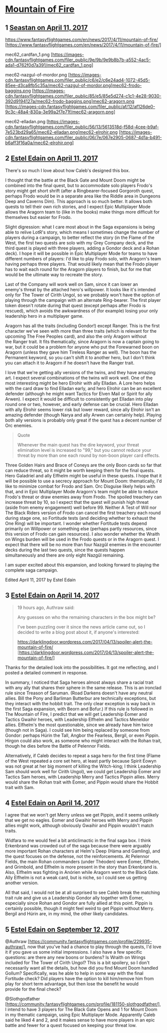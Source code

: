 # [Mountain of Fire](https://community.fantasyflightgames.com/topic/246928-mountain-of-fire/)

## 1 [Seastan on April 11, 2017](https://community.fantasyflightgames.com/topic/246928-mountain-of-fire/?do=findComment&comment=2727353)

https://www.fantasyflightgames.com/en/news/2017/4/11/mountain-of-fire/ [https://www.fantasyflightgames.com/en/news/2017/4/11/mountain-of-fire/]

mec62_cardfan_1.png [https://images-cdn.fantasyflightgames.com/filer_public/9e/9b/9e9b8b7b-a552-4ac5-ada1-d762f0d7a391/mec62_cardfan_1.png]

mec62-nazgul-of-mordor.png [https://images-cdn.fantasyflightgames.com/filer_public/c6/e2/c6e24ad4-1072-45d5-85ee-d3ca8fb5c35a/mec62-nazgul-of-mordor.png]mec62-frodo-baggins.png [https://images-cdn.fantasyflightgames.com/filer_public/85/e5/85e5d274-c1c1-4e28-9030-392d9194127a/mec62-frodo-baggins.png]mec62-aragorn.png [https://images-cdn.fantasyflightgames.com/filer_public/af/12/af126de0-9c3c-48a4-830a-3e99a2f7e71f/mec62-aragorn.png]

mec62-elladan.png [https://images-cdn.fantasyflightgames.com/filer_public/56/13/5613518d-f58d-4cee-b9af-7e523bd29a65/mec62-elladan.png]mec62-elrohir.png [https://images-cdn.fantasyflightgames.com/filer_public/06/7e/067e2905-0687-4d1a-b491-b6aff3f16a0a/mec62-elrohir.png]

## 2 [Estel Edain on April 11, 2017](https://community.fantasyflightgames.com/topic/246928-mountain-of-fire/?do=findComment&comment=2728135)

There's so much I love about how Caleb's designed this box.

I thought that the battle at the Black Gate and Mount Doom might be combined into the final quest, but to accommodate solo players Frodo's story might get short shrift (after a Ringbearer-focused Gorgoroth quest, perhaps Frodo would be in a separate area like the Riddle area in Dungeons Deep and Caverns Dim). This approach is so much better. It allows both quests to tell their own rich stories, and I expect Epic Multiplayer Mode allows the Aragorn team to (like in the books) make things more difficult for themselves but easier for Frodo.

Slight digression: what I care most about in the Saga expansions is being able to relive LotR's story, which means I sometimes change the number of players during a campaign, to better reflect the story (in the Flame of the West, the first two quests are solo with my Grey Company deck, and the third quest is played with three players, adding a Gondor deck and a Rohan deck). I hope it will be possible in Epic Multiplayer Mode for teams to have different numbers of players: I'd like to play Frodo solo, with Aragorn's team having perhaps three players. That would likely mean that the Frodo player has to wait each round for the Aragorn players to finish, but for me that would be the ultimate way to recreate the story.

Last of the Company will work well on Sam, since it can lower an enemy's threat by the attached hero's willpower. It looks like it's intended only for The Tower of Cirith Ungol, so we probably won't have the option of playing through the campaign with an alternate Ring-bearer. The first player token doesn't rotate during that quest (except perhaps after Frodo is rescued), which avoids the awkwardness of (for example) losing your only leadership hero in a multiplayer game.

Aragorn has all the traits (including Gondor!) except Ranger. This is the first character we've seen with more than three traits (which is relevant for the upcoming The Free Peoples card), and also the only Aragorn without the Ranger trait. It fits thematically, since Aragorn is now a captain going to war, but it could be a problem for anyone who put the Forewarned boon on Aragorn (unless they gave him Tireless Ranger as well). The boon has the Permanent keyword, so you can't shift it to another hero, but I don't think you can attach it to Aragorn if he doesn't have the Ranger trait.

I love that we're getting ally versions of the twins, and they have amazing art. I expect several combinations of the twins will work well. One of the most interesting might be hero Elrohir with ally Elladan. A Lore hero helps with the card draw to find Elladan early, and hero Elrohir can be an excellent defender (although he might want Tactics for Elven Mail or Spirit for ally Arwen). I expect it would be difficult to consistently get Elladan into play round one or two, however, and early defense can be crucial. Hero Elladan with ally Elrohir seems lower risk but lower reward, since ally Elrohir isn't an amazing defender (though Narya and ally Arwen can certainly help). Playing both ally versions is probably only great if the quest has a decent number of Orc enemies.

> Quote
> 
> Whenever the main quest has the dire keyword, your threat elimination level is increased to "99," but you cannot reduce your threat by more than one each round by non-boon player card effects.

Three Golden Hairs and Brace of Coneys are the only Boon cards so far that can reduce threat, so it might be worth keeping them for the final quests. Hero Galadriel and ally Elfhelm might be useful in these quests. I hope that it will be possible to use a secrecy approach for Mount Doom: thematically, I'd like to minimize combat for Frodo and Sam. Orc Disguise likely helps with that, and in Epic Multiplayer Mode Aragorn's team might be able to reduce Frodo's threat or draw enemies away from Frodo. The spoiled treachery can increase threat by 10, so I expect that the quest will punish high threat (aside from enemy engagement) well before 99. Neither A Test of Will nor The Black Riders version of Frodo can cancel the first treachery each round during stage one, so Fortitude tests (and deciding whether to exhaust the One Ring) will be important. I wonder whether Fortitude tests depend primarily on Willpower or something else (perhaps partly resources, since this version of Frodo can gain resources). I also wonder whether the Wraith on Wings burden will be used in the Frodo quests or in the Aragorn quest. I expect that there will be no more than four Nazgûl enemies in the encounter decks during the last two quests, since the quests happen simultaneously and there are only eight Nazgûl remaining.

I am super excited about this expansion, and looking forward to playing the complete saga campaign.

Edited April 11, 2017 by Estel Edain

## 3 [Estel Edain on April 14, 2017](https://community.fantasyflightgames.com/topic/246928-mountain-of-fire/?do=findComment&comment=2731728)

> 19 hours ago, Authraw said:
> 
> Any guesses on who the remaining characters in the box might be?
> 
> I've been puzzling over it since the news article came out, so I decided to write a blog post about it, if anyone's interested:
> 
> https://darklingdoor.wordpress.com/2017/04/13/spoiler-alert-the-mountain-of-fire/ [https://darklingdoor.wordpress.com/2017/04/13/spoiler-alert-the-mountain-of-fire/]

Thanks for the detailed look into the possibilities. It got me reflecting, and I posted a detailed comment in response.

In summary, I noticed that Saga heroes almost always share a racial trait with any ally that shares their sphere in the same release. This is an ironclad rule since Treason of Saruman. (Road Darkens doesn't have any neutral allies. Bill the Pony and Barliman Butterbur are technically exceptions, but they interact with the hobbit trait. The only clear exception is way back in the first Saga expansion, with Beorn and Bofur.) If this rule is followed in The Mountain of Fire, I predict that we will get Leadership Éomer and Tactics Gwaihir heroes, with Leadership Elfhelm and Tactics Meneldor allies. Elfhelm's the most questionable, since we already have him twice (though not in Saga). I could see him being replaced by someone from Gondor: perhaps Húrin the Tall, Angbor the Fearless, Bergil, or even Pippin. Hirgon could also work, as someone who might interact with the Rohan trait, though he dies before the Battle of Pelennor Fields.

Alternatively, if Caleb decides to repeat a saga hero for the first time (Flame of the West repeated a core set hero, at least partly because Spirit Éowyn was not great at her big moment of killing the Witch-king; I think Leadership Sam should work well for Cirith Ungol), we could get Leadership Éomer and Tactics Sam heroes, with Leadership Merry and Tactics Pippin allies. Merry would share the Rohan trait with Éomer, and Pippin would share the Hobbit trait with Sam.

## 4 [Estel Edain on April 14, 2017](https://community.fantasyflightgames.com/topic/246928-mountain-of-fire/?do=findComment&comment=2732679)

I agree that we won't get Merry unless we get Pippin, and it seems unlikely that we get no eagles. Éomer and Gwaihir heroes with Merry and Pippin allies might work, although obviously Gwaihir and Pippin wouldn't match traits.

Widfara to me would feel a bit anticlimactic in the final saga box. I think Erkenbrand was crowded out of the saga because there were arguably more important Rohan characters at Helm's Deep (Háma and Gamling), and the quest focuses on the defense, not the reinforcements. At Pelennor Fields, the main Rohan commanders (under Théoden) were Éomer, Elfhelm, and Grimbold, and Elfhelm is more present in the story than Erkenbrand is. Also, Elfhelm was fighting in Anórien while Aragorn went to the Black Gate. Ally Elfhelm is not a weak card, but is niche, so I could see us getting another version.

All that said, I would not be at all surprised to see Caleb break the matching trait rule and give us a Leadership Gondor ally together with Éomer, especially since Rohan and Gondor are fully allied at this point. Pippin is certainly possible, though it might feel weird to get Pippin without Merry. Bergil and Húrin are, in my mind, the other likely candidates.

## 5 [Estel Edain on September 12, 2017](https://community.fantasyflightgames.com/topic/246928-mountain-of-fire/?do=findComment&comment=2980760)

@Authraw [https://community.fantasyflightgames.com/profile/229935-authraw/], now that you've had a chance to play through the quests, I'd love it if you gave us some initial impressions. I also have a few specific questions: are there any new boons or burdens? Is Wraith on Wrings included for The Tower of Cirith Ungol? This is a bit spoilery, so I don't necessarily want all the details, but how did you find Mount Doom handled Gollum? Specifically, was he able to help in some way with the final Fortitude check? Did players have the option to kill him/remove him from play for short term advantage, but then lose the benefit he would provide for the final check?

@Slothgodfather [https://community.fantasyflightgames.com/profile/181150-slothgodfather/], I intend to have 3 players for The Black Gate Opens and 1 for Mount Doom in my thematic campaign, using Epic Multiplayer Mode. Apparently Caleb said he liked 4 and 2, and it makes sense to have more players in an epic battle and fewer for a quest focused on keeping your threat low.

